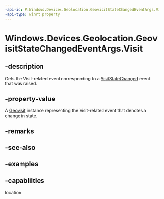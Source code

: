 ```yaml
---
-api-id: P:Windows.Devices.Geolocation.GeovisitStateChangedEventArgs.Visit
-api-type: winrt property
---
```


<!-- Property syntax.
public Geovisit Visit { get; }
-->

# Windows.Devices.Geolocation.GeovisitStateChangedEventArgs.Visit

## -description
Gets the Visit-related event corresponding to a [VisitStateChanged](GeovisitMonitor_VisitStateChanged.md) event that was raised.

## -property-value
A [Geovisit](Geovisit.md) instance representing the Visit-related event that denotes a change in state.

## -remarks

## -see-also

## -examples


## -capabilities
location
